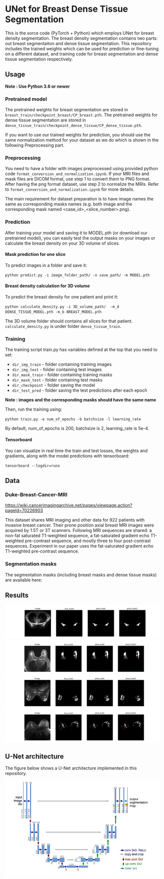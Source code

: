 # UNet for Breast Dense Tissue Segmentation

This is the sorce code (PyTorch + Python) which employs UNet for breast density segmentation.
The breast density segmentation contains two parts: out breast segmentaiton and dense tissue segmentation.
This repository includes the trained weights which can be used for prediction or fine-tuning on a different dataset, and training code for breast segmentation and dense tissue segmentation respectively.

## Usage
**Note : Use Python 3.6 or newer**
### Pretrained model
The pretrained weights for breast segmentation are stored in `breast_train/checkpoint_breast/CP_breast.pth`.
The pretrained weights for dense tissue segmentation are stored in `dense_tissue_train/checkpoint_dense_tissue/CP_dense_tissue.pth`.

If you want to use our trained weights for prediction, you should use the same normalization method for your dataset as we do which is shown in the following Preprocessing part. 

### Preprocessing
You need to have a folder with images preprocessed using provided python code `format_conversion_and_normalization.ipynb`. 
If your MRI files and mask files are DICOM format, use step 1 to convert them to PNG format.
After having the png format dataset, use step 2 to normalize the MRIs. 
Refer to `format_conversion_and_normalization.ipynb` for more details. 

The main requirement for dataset preparation is to have image names the same as corresponding masks names (e.g. both image and the corresponding mask named <case_id>_<slice_number>.png).

### Prediction
After training your model and saving it to MODEL.pth (or download our pretrained model), you can easily test the output masks on your images or calculate the breast density on your 3D volume of slices.

#### Mask prediction for one slice
To predict images in a folder and save it:

`python predict.py -i image_folder_path/ -o save_path/ -m MODEL.pth`

#### Breast density calculation for 3D volume
To predict the breast density for one patient and print it:

`python calculate_density.py -i 3D_volume_path/  -m_d DENSE_TISSUE_MODEL.pth -m_b BREAST_MODEL.pth`

The 3D volume folder should contains all slices for that patient.
`calculate_density.py` is under folder `dense_tissue_train`.


### Training
The training script train.py has variables defined at the top that you need to set:

- `dir_img_train` - folder containing training images
- `dir_img_test` - folder containing test images
- `dir_mask_train` - folder containing training masks
- `dir_mask_test` - folder containing test masks
- `dir_checkpoint` - folder saving the model
- `dir_test_pred` - folder saving the test predictions after each epoch

**Note : images and the corresponding masks should have the same name**

Then, run the training using:

`python train.py -e num_of_epochs -b batchsize -l learning_rate`

By default, num_of_epochs is 200, batchsize is 2, learning_rate is 5e-4.

#### Tensorboard
You can visualize in real time the train and test losses, the weights and gradients, along with the model predictions with tensorboard:

`tensorboard --logdir=runs`

## Data
### Duke-Breast-Cancer-MRI
https://wiki.cancerimagingarchive.net/pages/viewpage.action?pageId=70226903

This dataset shares MRI imaging and other data for 922 patients with invasive breast cancer. Their prone position axial breast MRI images were acquired by 1.5T or 3T scanners. Following MRI sequences are shared: a non-fat saturated T1-weighted sequence, a fat-saturated gradient echo T1-weighted pre-contrast sequence, and mostly three to four post-contrast sequences. Experiment in our paper uses the fat-saturated gradient echo T1-weighted pre-contrast sequence.

### Segmentation masks
The segmentation masks (including breast masks and dense tissue masks) are available here:

## Results
![dense_1](result_dense_1.png)
![dense_2](result_dense_2.png)
![dense_3](result_dense_3.png)
![dense_4](result_dense_4.png)

## U-Net architecture

The figure below shows a U-Net architecture implemented in this repository.

![unet](UNet.png)
